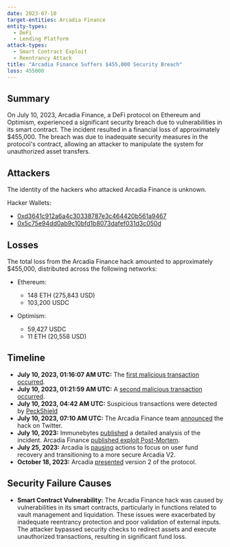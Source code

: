 ```yaml
---
date: 2023-07-10
target-entities: Arcadia Finance
entity-types:
  - DeFi
  - Lending Platform
attack-types:
  - Smart Contract Exploit
  - Reentrancy Attack
title: "Arcadia Finance Suffers $455,000 Security Breach"
loss: 455000
---
```


## Summary

On July 10, 2023, Arcadia Finance, a DeFi protocol on Ethereum and Optimism, experienced a significant security breach due to vulnerabilities in its smart contract. The incident resulted in a financial loss of approximately $455,000. The breach was due to inadequate security measures in the protocol's contract, allowing an attacker to manipulate the system for unauthorized asset transfers.

## Attackers

The identity of the hackers who attacked Arcadia Finance is unknown.

Hacker Wallets:

- [0xd3641c912a6a4c30338787e3c464420b561a9467](https://optimistic.etherscan.io/address/0xd3641c912a6a4c30338787e3c464420b561a9467)
- [0x5c75e94dd0ab9c10bfd1b8073dafef031d3c050d](https://etherscan.io/address/0x5c75e94dd0ab9c10bfd1b8073dafef031d3c050d)

## Losses

The total loss from the Arcadia Finance hack amounted to approximately $455,000, distributed across the following networks:

- Ethereum:
   - 148 ETH (275,843 USD)
   - 103,200 USDC

- Optimism:
   - 59,427 USDC
   - 11 ETH (20,558 USD)

## Timeline

- **July 10, 2023, 01:16:07 AM UTC:** The [first malicious transaction occurred](https://optimistic.etherscan.io/tx/0xca7c1a0fde444e1a68a8c2b8ae3fb76ec384d1f7ae9a50d26f8bfdd37c7a0afe).
- **July 10, 2023, 01:21:59 AM UTC:** A [second malicious transaction occurred](https://etherscan.io/tx/0xefc4ac015069fdf9946997be0459db44c0491221159220be782454c32ec2d651).
- **July 10, 2023, 04:42 AM UTC:** Suspicious transactions were detected by [PeckShield](https://twitter.com/PeckShieldAlert/status/1678248292327763968)   
- **July 10, 2023, 07:10 AM UTC:** The Arcadia Finance team [announced](https://twitter.com/ArcadiaFi/status/1678285634727706625) the hack on Twitter.
- **July 10, 2023:** Immunebytes [published](https://www.immunebytes.com/blog/arcadia-finance-exploit-detailed-hack-analysis/) a detailed analysis of the incident. Arcadia Finance [published exploit Post-Mortem](https://arcadiafinance.medium.com/post-mortem-72e9d24a79b0).
- **July 25, 2023:** Arcadia is [pausing](https://arcadiafinance.medium.com/sunsetting-arcadia-v1-89a5d03bd8cc) actions to focus on user fund recovery and transitioning to a more secure Arcadia V2.
- **October 18, 2023:** Arcadia [presented](https://arcadiafinance.medium.com/introducing-arcadia-v2-79ee345af20b) version 2 of the protocol.

## Security Failure Causes

- **Smart Contract Vulnerability:** The Arcadia Finance hack was caused by vulnerabilities in its smart contracts, particularly in functions related to vault management and liquidation. These issues were exacerbated by inadequate reentrancy protection and poor validation of external inputs. The attacker bypassed security checks to redirect assets and execute unauthorized transactions, resulting in significant fund loss.
